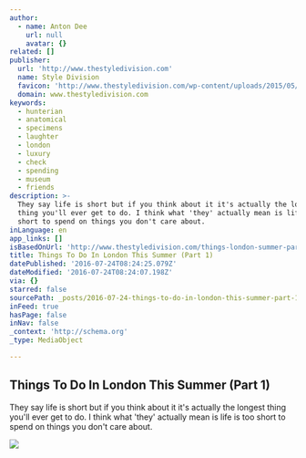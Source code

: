 ```yaml
---
author:
  - name: Anton Dee
    url: null
    avatar: {}
related: []
publisher:
  url: 'http://www.thestyledivision.com'
  name: Style Division
  favicon: 'http://www.thestyledivision.com/wp-content/uploads/2015/05/favicon2-copy.png'
  domain: www.thestyledivision.com
keywords:
  - hunterian
  - anatomical
  - specimens
  - laughter
  - london
  - luxury
  - check
  - spending
  - museum
  - friends
description: >-
  They say life is short but if you think about it it's actually the longest
  thing you'll ever get to do. I think what 'they' actually mean is life is too
  short to spend on things you don't care about.
inLanguage: en
app_links: []
isBasedOnUrl: 'http://www.thestyledivision.com/things-london-summer-part-1'
title: Things To Do In London This Summer (Part 1)
datePublished: '2016-07-24T08:24:25.079Z'
dateModified: '2016-07-24T08:24:07.198Z'
via: {}
starred: false
sourcePath: _posts/2016-07-24-things-to-do-in-london-this-summer-part-1.md
inFeed: true
hasPage: false
inNav: false
_context: 'http://schema.org'
_type: MediaObject

---
```

<article style=""><h1>Things To Do In London This Summer (Part 1)</h1><p>They say life is short but if you think about it it's actually the longest thing you'll ever get to do. I think what 'they' actually mean is life is too short to spend on things you don't care about.</p><img src="http://www.thestyledivision.com/wp-content/uploads/2016/07/social-IMG_1856.jpg" /></article>
